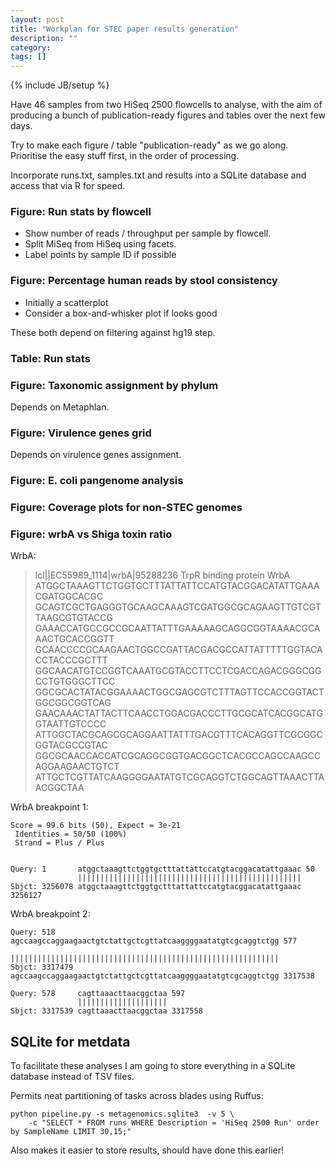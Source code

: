 ```yaml
---
layout: post
title: "Workplan for STEC paper results generation"
description: ""
category: 
tags: []
---
```

{% include JB/setup %}

Have 46 samples from two HiSeq 2500 flowcells to analyse, with the aim of producing a bunch of publication-ready figures and tables over the next few days.

Try to make each figure / table "publication-ready" as we go along. Prioritise the easy stuff first, in the order of processing.

Incorporate runs.txt, samples.txt and results into a SQLite database and access that via R for speed.

### Figure: Run stats by flowcell
     
*	Show number of reads / throughput per sample by flowcell.
*	Split MiSeq from HiSeq using facets.
*	Label points by sample ID if possible

### Figure: Percentage human reads by stool consistency

*	Initially a scatterplot
*	Consider a box-and-whisker plot if looks good

These both depend on filtering against hg19 step.

### Table: Run stats

### Figure: Taxonomic assignment by phylum

Depends on Metaphlan.

### Figure: Virulence genes grid

Depends on virulence genes assignment.

### Figure: E. coli pangenome analysis

### Figure: Coverage plots for non-STEC genomes

### Figure: wrbA vs Shiga toxin ratio

WrbA:

>lcl||EC55989_1114|wrbA|95288236 TrpR binding protein WrbA
ATGGCTAAAGTTCTGGTGCTTTATTATTCCATGTACGGACATATTGAAACGATGGCACGC
GCAGTCGCTGAGGGTGCAAGCAAAGTCGATGGCGCAGAAGTTGTCGTTAAGCGTGTACCG
GAAACCATGCCGCCGCAATTATTTGAAAAAGCAGGCGGTAAAACGCAAACTGCACCGGTT
GCAACCCCGCAAGAACTGGCCGATTACGACGCCATTATTTTTGGTACACCTACCCGCTTT
GGCAACATGTCCGGTCAAATGCGTACCTTCCTCGACCAGACGGGCGGCCTGTGGGCTTCC
GGCGCACTATACGGAAAACTGGCGAGCGTCTTTAGTTCCACCGGTACTGGCGGCGGTCAG
GAACAAACTATTACTTCAACCTGGACGACCCTTGCGCATCACGGCATGGTAATTGTCCCC
ATTGGCTACGCAGCGCAGGAATTATTTGACGTTTCACAGGTTCGCGGCGGTACGCCGTAC
GGCGCAACCACCATCGCAGGCGGTGACGGCTCACGCCAGCCAAGCCAGGAAGAACTGTCT
ATTGCTCGTTATCAAGGGGAATATGTCGCAGGTCTGGCAGTTAAACTTAACGGCTAA

WrbA breakpoint 1:

	Score = 99.6 bits (50), Expect = 3e-21
	 Identities = 50/50 (100%)
	 Strand = Plus / Plus


	Query: 1       atggctaaagttctggtgctttattattccatgtacggacatattgaaac 50
	               ||||||||||||||||||||||||||||||||||||||||||||||||||
	Sbjct: 3256078 atggctaaagttctggtgctttattattccatgtacggacatattgaaac 3256127

WrbA breakpoint 2:

	Query: 518     agccaagccaggaagaactgtctattgctcgttatcaaggggaatatgtcgcaggtctgg 577
	               ||||||||||||||||||||||||||||||||||||||||||||||||||||||||||||
	Sbjct: 3317479 agccaagccaggaagaactgtctattgctcgttatcaaggggaatatgtcgcaggtctgg 3317538

	Query: 578     cagttaaacttaacggctaa 597
	               ||||||||||||||||||||
	Sbjct: 3317539 cagttaaacttaacggctaa 3317558


## SQLite for metdata

To facilitate these analyses I am going to store everything in a SQLite database instead of TSV files.

Permits neat partitioning of tasks across blades using Ruffus:

	python pipeline.py -s metagenomics.sqlite3  -v 5 \
		-c "SELECT * FROM runs WHERE Description = 'HiSeq 2500 Run' order by SampleName LIMIT 30,15;"

Also makes it easier to store results, should have done this earlier!


